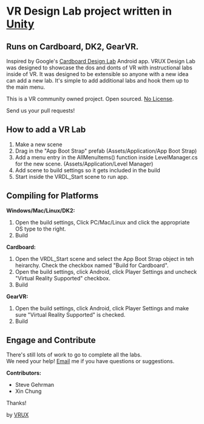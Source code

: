
# VR Design Lab project written in [Unity](http://unity3d.com)

## Runs on Cardboard, DK2, GearVR.

Inspired by Google's <a href="https://play.google.com/store/apps/details?id=com.google.vr.cardboard.apps.designlab&hl=en" target="_blank">Cardboard Design Lab</a> Android app.  VRUX Design Lab was designed to showcase the dos and donts of VR with instructional labs inside of VR. 
It was designed to be extensible so anyone with a new idea can add a new lab. It's simple to add additional labs and hook them up to the main menu.

This is a VR community owned project.  Open sourced. [No License](http://choosealicense.com/no-license/).  

Send us your pull requests!

## How to add a VR Lab

1. Make a new scene
2. Drag in the "App Boot Strap" prefab (Assets/Application/App Boot Strap)
3. Add a menu entry in the AllMenuItems() function inside LevelManager.cs for the new scene. (Assets/Application/Level Manager)
4. Add scene to build settings so it gets included in the build
5. Start inside the VRDL_Start scene to run app.

## Compiling for Platforms

**Windows/Mac/Linux/DK2:**

1. Open the build settings, Click PC/Mac/Linux and click the appropriate OS type to the right.
2. Build

**Cardboard:**

1. Open the VRDL_Start scene and select the App Boot Strap object in teh heirarchy. Check the checkbox named "Build for Cardboard".
2. Open the build settings, click Android, click Player Settings and uncheck "Virtual Reality Supported" checkbox.
3. Build

**GearVR:**

1. Open the build settings, click Android, click Player Settings and make sure "Virtual Reality Supported" is checked.
2. Build

## Engage and Contribute

There's still lots of work to go to complete all the labs.  
We need your help! 
[Email](mailto:steve@vrux.co) me if you have questions or suggestions.

**Contributors:**

- Steve Gehrman
- Xin Chung

Thanks!

by [VRUX](http://vrux.co)